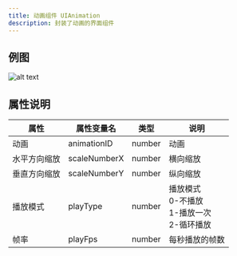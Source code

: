 ```yaml
---
title: 动画组件 UIAnimation
description: 封装了动画的界面组件
---
```


## 例图

![alt text](https://assbak.gcw.wiki/gcw/image/zh_hans/getting-started/13.interface/13.uianimation/image.png)

## 属性说明

| 属性         | 属性变量名   | 类型   | 说明                                             |
| ------------ | ------------ | ------ | ------------------------------------------------ |
| 动画         | animationID  | number | 动画                                             |
| 水平方向缩放 | scaleNumberX | number | 横向缩放                                         |
| 垂直方向缩放 | scaleNumberY | number | 纵向缩放                                         |
| 播放模式     | playType     | number | 播放模式<br>0-不播放<br>1-播放一次<br>2-循环播放 |
| 帧率         | playFps      | number | 每秒播放的帧数                                   |

<!-- ## 参考-API

- API-单机版-动画组件:UIAnimation -->
